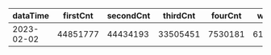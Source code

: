 |dataTime|firstCnt|secondCnt|thirdCnt|fourCnt|winCnt|vrate|wrate|
|-|-|-|-|-|-|-|-|
|2023-02-02|44851777|44434193|33505451|7530181|6159541|0%|0%|